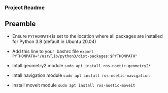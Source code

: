 ### Project Readme

## Preamble

* Ensure ```PYTHONPATH``` is set to the location where all packages are installed for Python 3.8 (default in Ubuntu 20.04)

* Add this line to your .bashrc file
```export PYTHONPATH="/usr/lib/python3/dist-packages:$PYTHONPATH"```

* Intall geometry2 module ```sudo apt install ros-noetic-geometry2*```

* Intall navigation module ```sudo apt install ros-noetic-navigation```

* Install moveit module ```sudo apt install ros-noetic-moveit```